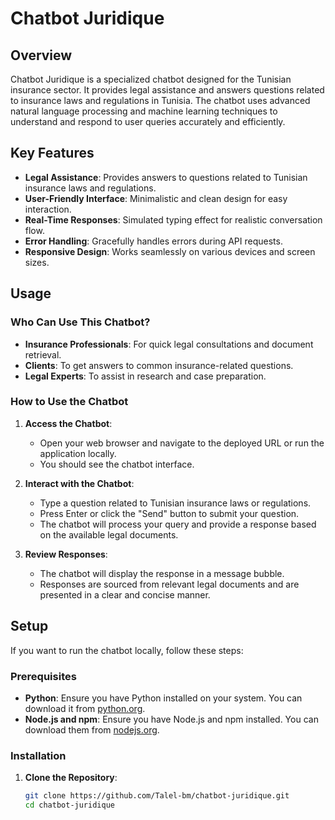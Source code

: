 # Chatbot Juridique

## Overview

Chatbot Juridique is a specialized chatbot designed for the Tunisian insurance sector. It provides legal assistance and answers questions related to insurance laws and regulations in Tunisia. The chatbot uses advanced natural language processing and machine learning techniques to understand and respond to user queries accurately and efficiently.

## Key Features

- **Legal Assistance**: Provides answers to questions related to Tunisian insurance laws and regulations.
- **User-Friendly Interface**: Minimalistic and clean design for easy interaction.
- **Real-Time Responses**: Simulated typing effect for realistic conversation flow.
- **Error Handling**: Gracefully handles errors during API requests.
- **Responsive Design**: Works seamlessly on various devices and screen sizes.

## Usage

### Who Can Use This Chatbot?

- **Insurance Professionals**: For quick legal consultations and document retrieval.
- **Clients**: To get answers to common insurance-related questions.
- **Legal Experts**: To assist in research and case preparation.

### How to Use the Chatbot

1. **Access the Chatbot**:
   - Open your web browser and navigate to the deployed URL or run the application locally.
   - You should see the chatbot interface.

2. **Interact with the Chatbot**:
   - Type a question related to Tunisian insurance laws or regulations.
   - Press Enter or click the "Send" button to submit your question.
   - The chatbot will process your query and provide a response based on the available legal documents.

3. **Review Responses**:
   - The chatbot will display the response in a message bubble.
   - Responses are sourced from relevant legal documents and are presented in a clear and concise manner.

## Setup

If you want to run the chatbot locally, follow these steps:

### Prerequisites

- **Python**: Ensure you have Python installed on your system. You can download it from [python.org](https://www.python.org/downloads/).
- **Node.js and npm**: Ensure you have Node.js and npm installed. You can download them from [nodejs.org](https://nodejs.org/).

### Installation

1. **Clone the Repository**:
   ```bash
   git clone https://github.com/Talel-bm/chatbot-juridique.git
   cd chatbot-juridique
